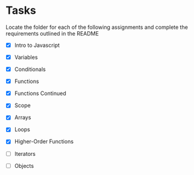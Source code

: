 # Tasks

Locate the folder for each of the following assignments and complete the requirements outlined in the README

- [x] Intro to Javascript
- [x] Variables
- [x] Conditionals
- [x] Functions
- [x] Functions Continued
- [x] Scope
- [x] Arrays
- [x] Loops
- [x] Higher-Order Functions
- [ ] Iterators
- [ ] Objects









